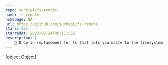 ```yaml
---
repo: suchipi/fs-remote
name: fs-remote
homepage: NA
url: https://github.com/suchipi/fs-remote
stars: 231
starredAt: 2022-02-24T05:11:53Z
description: |-
    📡 Drop-in replacement for fs that lets you write to the filesystem from the browser
---
```


[object Object]
